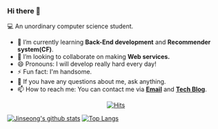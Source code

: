 ### Hi there 👋 

 💻 An unordinary computer science student.

- 🌱 I’m currently learning **Back-End development** and **Recommender system(CF)**.
- 👯 I’m looking to collaborate on making **Web services.**
- 😄 Pronouns: I will develop really hard every day!
- ⚡ Fun fact: I'm handsome.
- 💬 If you have any questions about me, ask anything.
- 📫 How to reach me: You can contact me via **[Email](mailto:eddy5360@naver.com)** and **[Tech Blog](https://blog.naver.com/eddy5360)**.

<div align=center>

  [![Hits](https://hits.seeyoufarm.com/api/count/incr/badge.svg?url=https%3A%2F%2Fgithub.com%2FJinseongHwang&count_bg=%2379C83D&title_bg=%23555555&icon=github.svg&icon_color=%23E7E7E7&title=hits&edge_flat=false)](https://hits.seeyoufarm.com)

</div>

[![Jinseong's github stats](https://github-readme-stats.vercel.app/api?username=JinseongHwang&hide=stars&show_icons=true&count_private=true)](https://github.com/anuraghazra/github-readme-stats)
[![Top Langs](https://github-readme-stats.vercel.app/api/top-langs/?username=JinseongHwang&layout=compact&langs_count=6)](https://github.com/anuraghazra/github-readme-stats)

<!--
**JinseongHwang/JinseongHwang** is a ✨ _special_ ✨ repository because its `README.md` (this file) appears on your GitHub profile.

Here are some ideas to get you started:

- ⌨ I have development experience in C,C++ / Python / Java / JSP / PHP / HTML+CSS / Javascript.
- ❤ The most familiar editors are Visual Studio, Visual Studio Code, IntelliJ IDEA and WebStorm.

- 🔭 I’m currently working on ...
- 🌱 I’m currently learning ...
- 👯 I’m looking to collaborate on ...
- 🤔 I’m looking for help with ...
- 💬 Ask me about ...
- 📫 How to reach me: ...
- 😄 Pronouns: ...
- ⚡ Fun fact: ...
-->
